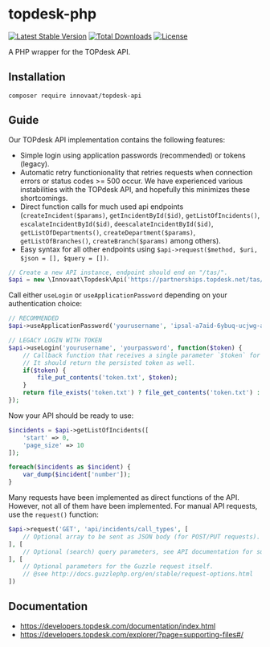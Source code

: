 # topdesk-php
[![Latest Stable Version](https://poser.pugx.org/innovaat/topdesk-api/v/stable)](https://packagist.org/packages/innovaat/topdesk-api)
[![Total Downloads](https://poser.pugx.org/innovaat/topdesk-api/downloads)](https://packagist.org/packages/innovaat/topdesk-api)
[![License](https://poser.pugx.org/innovaat/topdesk-api/license)](https://packagist.org/packages/innovaat/topdesk-api)

A PHP wrapper for the TOPdesk API.

## Installation
```
composer require innovaat/topdesk-api
```

## Guide
Our TOPdesk API implementation contains the following features:
- Simple login using application passwords (recommended) or tokens (legacy).
- Automatic retry functionionality that retries requests when connection errors or status codes >= 500 occur.
 We have experienced various instabilities with the TOPdesk API, and hopefully this minimizes these shortcomings. 
- Direct function calls for much used api endpoints (`createIncident($params)`, `getIncidentById($id)`,
`getListOfIncidents()`, `escalateIncidentById($id)`, `deescalateIncidentById($id)`, `getListOfDepartments()`,
`createDepartment($params)`, `getListOfBranches()`, `createBranch($params)` among others).
- Easy syntax for all other endpoints using `$api->request($method, $uri, $json = [], $query = [])`.

```php
// Create a new API instance, endpoint should end on "/tas/".
$api = new \Innovaat\Topdesk\Api('https://partnerships.topdesk.net/tas/');
```

Call either `useLogin` or `useApplicationPassword` depending on your authentication choice:

```php
// RECOMMENDED
$api->useApplicationPassword('yourusername', 'ipsal-a7aid-6ybuq-ucjwg-axt4i');
```

```php
// LEGACY LOGIN WITH TOKEN
$api->useLogin('yourusername', 'yourpassword', function($token) {
    // Callback function that receives a single parameter `$token` for you to persist.
    // It should return the persisted token as well.
    if($token) {
        file_put_contents('token.txt', $token);
    }
    return file_exists('token.txt') ? file_get_contents('token.txt') : null;
});
```

Now your API should be ready to use:
```php
$incidents = $api->getListOfIncidents([
    'start' => 0,
    'page_size' => 10
]);

foreach($incidents as $incident) {
    var_dump($incident['number']);
}
```

Many requests have been implemented as direct functions of the API. However, not all of them have been implemented.
For manual API requests, use the `request()` function:
```php
$api->request('GET', 'api/incidents/call_types', [
    // Optional array to be sent as JSON body (for POST/PUT requests).
], [
    // Optional (search) query parameters, see API documentation for supported values.
], [
    // Optional parameters for the Guzzle request itself.
    // @see http://docs.guzzlephp.org/en/stable/request-options.html
])
```

## Documentation
- https://developers.topdesk.com/documentation/index.html
- https://developers.topdesk.com/explorer/?page=supporting-files#/
